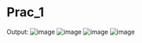 # Prac_1
Output:
![image](https://user-images.githubusercontent.com/78149426/183478803-e3f754bd-664f-48fe-b26e-df808ba5edad.png)
![image](https://user-images.githubusercontent.com/78149426/183478896-1cff7573-6d38-432a-b0a4-d4c383c210dd.png)
![image](https://user-images.githubusercontent.com/78149426/183478958-2b347f6e-ecf7-4a32-b71c-f02bf6ee91b6.png)
![image](https://user-images.githubusercontent.com/78149426/185990236-fd38a5b2-d97f-4159-ae7a-82369a578126.png)

